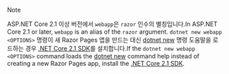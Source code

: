 > [!NOTE]
> <span data-ttu-id="5a6ab-101">ASP.NET Core 2.1 이상 버전에서 `webapp`은 `razor` 인수의 별칭입니다.</span><span class="sxs-lookup"><span data-stu-id="5a6ab-101">In ASP.NET Core 2.1 or later, `webapp` is an alias of the `razor` argument.</span></span> <span data-ttu-id="5a6ab-102">`dotnet new webapp <OPTIONS>` 명령이 새 Razor Pages 앱을 만드는 대신 [dotnet new](/dotnet/core/tools/dotnet-new) 명령 도움말을 로드하는 경우 [.NET Core 2.1 SDK](https://www.microsoft.com/net/download/dotnet-core/sdk-2.1.300)를 설치합니다.</span><span class="sxs-lookup"><span data-stu-id="5a6ab-102">If the `dotnet new webapp <OPTIONS>` command loads the [dotnet new](/dotnet/core/tools/dotnet-new) command help instead of creating a new Razor Pages app, install the [.NET Core 2.1 SDK](https://www.microsoft.com/net/download/dotnet-core/sdk-2.1.300).</span></span>
